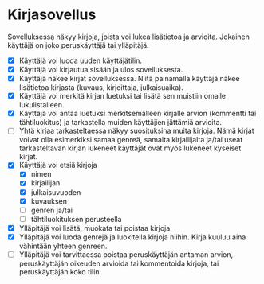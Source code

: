 # Kirjasovellus

Sovelluksessa näkyy kirjoja, joista voi lukea lisätietoa ja arvioita. Jokainen käyttäjä on joko peruskäyttäjä tai ylläpitäjä.

- [x] Käyttäjä voi luoda uuden käyttäjätilin.
- [x] Käyttäjä voi kirjautua sisään ja ulos sovelluksesta.
- [x] Käyttäjä näkee kirjat sovelluksessa. Niitä painamalla käyttäjä näkee lisätietoa kirjasta (kuvaus, kirjoittaja, julkaisuaika).
- [x] Käyttäjä voi merkitä kirjan luetuksi tai lisätä sen muistiin omalle lukulistalleen.
- [x] Käyttäjä voi antaa luetuksi merkitsemälleen kirjalle arvion (kommentti tai tähtiluokitus) ja tarkastella muiden käyttäjien jättämiä arvioita.
- [ ] Yhtä kirjaa tarkasteltaessa näkyy suosituksina muita kirjoja. Nämä kirjat voivat olla esimerkiksi samaa genreä, samalta kirjailijalta ja/tai useat tarkasteltavan kirjan lukeneet käyttäjät ovat myös lukeneet kyseiset kirjat.
- [x] Käyttäjä voi etsiä kirjoja 
  - [x] nimen
  - [x] kirjailijan
  - [x] julkaisuvuoden
  - [x] kuvauksen 
  - [ ] genren ja/tai
  - [ ] tähtiluokituksen perusteella
- [x] Ylläpitäjä voi lisätä, muokata tai poistaa kirjoja.
- [x] Ylläpitäjä voi luoda genrejä ja luokitella kirjoja niihin. Kirja kuuluu aina vähintään yhteen genreen.
- [ ] Ylläpitäjä voi tarvittaessa poistaa peruskäyttäjän antaman arvion, peruskäyttäjän oikeuden arvioida tai kommentoida kirjoja, tai peruskäyttäjän koko tilin.
